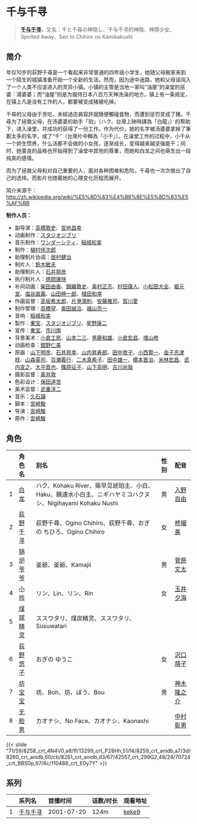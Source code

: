# 千与千寻


> <u>**[千与千寻](https://bgm.tv/subject/311)**</u>，又名：千と千尋の神隠し、千与千寻的神隐、神隱少女、Spirited Away、Sen to Chihiro no Kamikakushi

## 简介

年仅10岁的荻野千尋是一个看起来非常普通的四年级小学生，她随父母搬家来到一个陌生的城镇准备开始一个全新的生活。然而，因为途中迷路，她和父母误闯入了一个人类不应该进入的灵异小镇。小镇的主管是当地一家叫“油屋”的澡堂的巫婆：湯婆婆；而“油屋”则是为服侍日本八百万天神洗澡的地方。镇上有一条规定，在镇上凡是没有工作的人，都要被变成猪被吃掉。

千尋的父母由于贪吃，未經過店員容許就隨便觸碰食物，而遭到惩罚变成了猪。千尋为了拯救父母，在汤婆婆的助手「珀」（ハク，台灣上映時譯為「白龍」）的帮助下，进入澡堂，并成功的获得了一份工作。作为代价，她的名字被汤婆婆拿掉了筆劃太多的名字，成了“千”（台灣片中稱為「小千」）。在澡堂工作的过程中，小千从一个娇生惯养，什么活都不会做的小女孩，逐渐成长，变得越来越坚强能干；同时，她善良的品格也开始得到了澡堂中其他的尊重，而她和白龙之间也萌生出一段纯真的感情。

而为了拯救父母和对自己重要的人，面对各种困难和危险，千尋也一次次做出了自己的选择。而影片也随着她的心理变化历程而展开。

简介来源于：http://zh.wikipedia.org/wiki/%E5%8D%83%E4%B8%8E%E5%8D%83%E5%AF%BB

**制作人员：**
- 副导演：[高橋敦史](https://bgm.tv/person/3679)、[宮地昌幸](https://bgm.tv/person/3577)
- 动画制作：[スタジオジブリ](https://bgm.tv/person/2216)
- 音乐制作：[ワンダーシティ](https://bgm.tv/person/39707)、[稲城和実](https://bgm.tv/person/2217)
- 制作：[植村伴次郎](https://bgm.tv/person/2760)
- 助理制片协调：[居村健治](https://bgm.tv/person/15786)
- 制片人：[鈴木敏夫](https://bgm.tv/person/2215)
- 助理制片人：[石井朋彦](https://bgm.tv/person/28174)
- 执行制片人：[徳間康快](https://bgm.tv/person/2117)
- 补间动画：[柴田由香](https://bgm.tv/person/3780)、[錦織敦史](https://bgm.tv/person/3223)、[奥村正志](https://bgm.tv/person/9239)、[村田康人](https://bgm.tv/person/12996)、[小松田大全](https://bgm.tv/person/15478)、[堀元宣](https://bgm.tv/person/19612)、[塩谷直義](https://bgm.tv/person/3498)、[山田伸一郎](https://bgm.tv/person/59376)、[植田和幸](https://bgm.tv/person/11256)
- 作画监督：[高坂希太郎](https://bgm.tv/person/1665)、[片塰満則](https://bgm.tv/person/32036)、[安藤雅司](https://bgm.tv/person/1592)、[賀川愛](https://bgm.tv/person/2068)
- 制作管理：[高橋望](https://bgm.tv/person/2128)、[奥田誠治](https://bgm.tv/person/19591)、[福山亮一](https://bgm.tv/person/39716)
- 音响：[稲城和実](https://bgm.tv/person/2217)
- 製作：[東宝](https://bgm.tv/person/985)、[スタジオジブリ](https://bgm.tv/person/2216)、[星野康二](https://bgm.tv/person/61544)
- 宣传：[東宝](https://bgm.tv/person/985)、[市川南](https://bgm.tv/person/21750)
- 背景美术：[小倉工房](https://bgm.tv/person/18542)、[山本二三](https://bgm.tv/person/3471)、[男鹿和雄](https://bgm.tv/person/11681)、[小倉宏昌](https://bgm.tv/person/11836)、[増山修](https://bgm.tv/person/21629)
- 动画检查：[舘野仁美](https://bgm.tv/person/34701)
- 原画：[山下明彦](https://bgm.tv/person/1417)、[石井邦幸](https://bgm.tv/person/28128)、[山内昇寿郎](https://bgm.tv/person/11301)、[田中敦子](https://bgm.tv/person/11679)、[小西賢一](https://bgm.tv/person/2176)、[金子志津枝](https://bgm.tv/person/12617)、[山森英司](https://bgm.tv/person/21472)、[百瀬義行](https://bgm.tv/person/1347)、[二木真希子](https://bgm.tv/person/11680)、[田中雄一](https://bgm.tv/person/3611)、[橋本晋治](https://bgm.tv/person/11390)、[米林宏昌](https://bgm.tv/person/7724)、[武内宣之](https://bgm.tv/person/734)、[大平晋也](https://bgm.tv/person/11178)、[篠原征子](https://bgm.tv/person/28966)、[山下高明](https://bgm.tv/person/2648)、[古川尚哉](https://bgm.tv/person/12503)
- 摄影监督：[奥井敦](https://bgm.tv/person/1044)
- 色彩设计：[保田道世](https://bgm.tv/person/1510)
- 美术监督：[武重洋二](https://bgm.tv/person/11682)
- 音乐：[久石譲](https://bgm.tv/person/1638)
- 脚本：[宮崎駿](https://bgm.tv/person/1040)
- 导演：[宮崎駿](https://bgm.tv/person/1040)
- 原作：[宮崎駿](https://bgm.tv/person/1040)

## 角色

|     |   角色名   |   别名  | 性别 |  配音  |
|:--- |:------  |:----      |:---  |:--   |
| 1 | [白龙](https://bgm.tv/character/8258) | ハク、Kohaku River、赈早见琥珀主、小白、Haku、饒速水小白主、ニギハヤミコハクヌシ、Nigihayami Kohaku Nushi | 男 | [入野自由](https://bgm.tv/person/4258) |
| 2 | [荻野千寻](https://bgm.tv/character/13299) | 荻野千尋、Ogino Chihiro、荻野千尋、おぎの ちひろ、Ogino Chihiro | 女 | [柊瑠美](https://bgm.tv/person/26940) |
| 3 | [锅炉爷爷](https://bgm.tv/character/8259) | 釜爺、釜爺、Kamajii | 男 | [菅原文太](https://bgm.tv/person/4530) |
| 4 | [小玲](https://bgm.tv/character/8260) | リン、Lin、リン、Rin | 女 | [玉井夕海](https://bgm.tv/person/4529) |
| 5 | [煤球精灵](https://bgm.tv/character/8261) | ススワタリ、煤炭精灵、ススワタリ、Susuwatari |  |  |
| 6 | [荻野悠子](https://bgm.tv/character/42557) | おぎの ゆうこ | 女 | [沢口靖子](https://bgm.tv/person/24067) |
| 7 | [坊宝宝](https://bgm.tv/character/70724) | 坊、Boh、坊、ぼう、Bou | 男 | [神木隆之介](https://bgm.tv/person/10972) |
| 8 | [无脸男](https://bgm.tv/character/110488) | カオナシ、No Face、カオナシ、Kaonashi |  | [中村彰男](https://bgm.tv/person/5583) |

{{< slide "71/59/8258_crt_4N4V0,a8/ff/13299_crt_P28Hh,51/f4/8259_crt_anidb,a7/3d/8260_crt_anidb,60/cb/8261_crt_anidb,d3/67/42557_crt_299G2,48/24/70724_crt_BBS0p,67/6c/110488_crt_E0y7Y" >}}

## 系列

|     | 系列名  | 首播时间       | 话数/时长 | 观看地址                                                     |
| :-- | :--- | :--------- | :---- | :------------------------------------------------------- |
| 1   |[千与千寻](https://bgm.tv/subject/311)| 2001-07-20 | 124m  | [keke9](https://www.keke9.app/play/189748-4-210449.html) |



